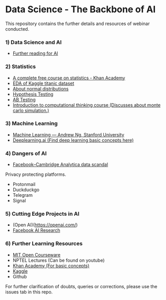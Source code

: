 # Data Science - The Backbone of AI

This repository contains the further details and resources of webinar conducted.


### 1) Data Science and AI
- [Further reading for AI](https://towardsdatascience.com/interesting-ai-ml-articles-i-came-across-this-week-18a1cde18629)

### 2) Statistics
- [A complete free course on statistics - Khan Academy](https://www.khanacademy.org/math/statistics-probability)
- [EDA of Kaggle titanic dataset](https://towardsdatascience.com/exploratory-data-analysis-eda-techniques-for-kaggle-competition-beginners-be4237c3c3a9)
- [About normal distributions](https://studiousguy.com/real-life-examples-normal-distribution/)
- [Hypothesis Testing](https://online.stat.psu.edu/statprogram/reviews/statistical-concepts/hypothesis-testing)
- [AB Testing](https://vwo.com/ab-testing/)
- [Introduction to computational thinking course (Discusses about monte carlo simulation.)](https://www.youtube.com/watch?v=C1lhuz6pZC0&list=PLUl4u3cNGP619EG1wp0kT-7rDE_Az5TNd)

### 3) Machine Learning
- [Machine Learning — Andrew Ng, Stanford University](https://www.youtube.com/watch?v=PPLop4L2eGk&list=PLLssT5z_DsK-h9vYZkQkYNWcItqhlRJLN)
- [Deeplearning.ai (Find deep learning basic concepts here)](https://www.youtube.com/channel/UCcIXc5mJsHVYTZR1maL5l9w/featured)

### 4) Dangers of AI
- [Facebook–Cambridge Analytica data scandal](https://en.wikipedia.org/wiki/Facebook%E2%80%93Cambridge_Analytica_data_scandal)

Privacy protecting platforms.
- Protonmail
- Duckduckgo
- Telegram
- Signal

### 5) Cutting Edge Projects in AI
- (Open AI)(https://openai.com/)
- [Facebook AI Research](https://ai.facebook.com/research/)

### 6) Further Learning Resources
- [MIT Open Courseware](https://www.youtube.com/channel/UCEBb1b_L6zDS3xTUrIALZOw)
- NPTEL Lectures (Can be found on youtube)
- [Khan Academy (For basic concepts)](https://www.youtube.com/channel/UCEBb1b_L6zDS3xTUrIALZOw)
- [Kaggle](www.kaggle.com)
- Github

For further clarification of doubts, queries or corrections, please use the issues tab in this repo.